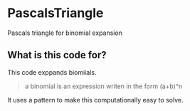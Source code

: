 # PascalsTriangle
Pascals triangle for binomial expansion 

## What is this code for?
This code exppands biomiials.
> a binomial is an expression writen in the form (a+b)^n

 It uses a pattern to make this computationally easy to solve.
